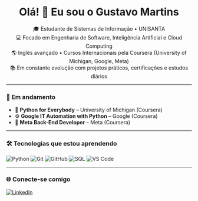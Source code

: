 <h1 align="center">Olá! 👋 Eu sou o Gustavo Martins</h1>

<p align="center">
🎓 Estudante de Sistemas de Informação • UNISANTA  
<br>
💻 Focado em Engenharia de Software, Inteligência Artificial e Cloud Computing  
<br>
🌎 Inglês avançado • Cursos Internacionais pela Coursera (University of Michigan, Google, Meta)  
<br>
📚 Em constante evolução com projetos práticos, certificações e estudos diários  
</p>

---

### 🚀 Em andamento

- 📘 **Python for Everybody** – University of Michigan (Coursera)
- ⚙️ **Google IT Automation with Python** – Google (Coursera)
- 🔧 **Meta Back-End Developer** – Meta (Coursera)

---

### 🛠️ Tecnologias que estou aprendendo

![Python](https://img.shields.io/badge/Python-3776AB?style=for-the-badge&logo=python&logoColor=white)
![Git](https://img.shields.io/badge/Git-F05032?style=for-the-badge&logo=git&logoColor=white)
![GitHub](https://img.shields.io/badge/GitHub-181717?style=for-the-badge&logo=github&logoColor=white)
![SQL](https://img.shields.io/badge/SQL-4479A1?style=for-the-badge&logo=postgresql&logoColor=white)
![VS Code](https://img.shields.io/badge/VSCode-007ACC?style=for-the-badge&logo=visual-studio-code&logoColor=white)

---

### 🌐 Conecte-se comigo

[![LinkedIn](https://img.shields.io/badge/LinkedIn-Profile-blue?style=for-the-badge&logo=linkedin)](https://www.linkedin.com/in/gustavo-martins-0847b5351/)
